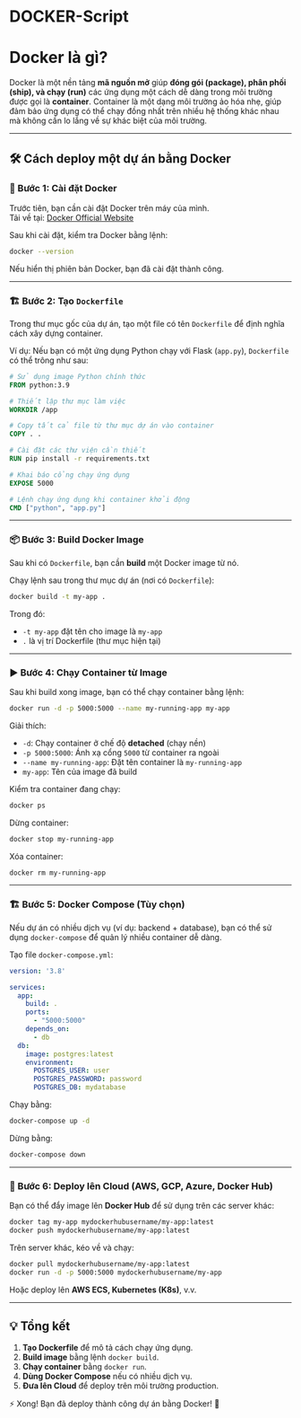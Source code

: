 # DOCKER-Script
# Docker là gì?
Docker là một nền tảng **mã nguồn mở** giúp **đóng gói (package), phân phối (ship), và chạy (run)** các ứng dụng một cách dễ dàng trong môi trường được gọi là **container**. Container là một dạng môi trường ảo hóa nhẹ, giúp đảm bảo ứng dụng có thể chạy đồng nhất trên nhiều hệ thống khác nhau mà không cần lo lắng về sự khác biệt của môi trường.

---

## 🛠 Cách deploy một dự án bằng Docker
### 🚀 Bước 1: Cài đặt Docker
Trước tiên, bạn cần cài đặt Docker trên máy của mình.  
Tải về tại: [Docker Official Website](https://www.docker.com/)

Sau khi cài đặt, kiểm tra Docker bằng lệnh:
```bash
docker --version
```
Nếu hiển thị phiên bản Docker, bạn đã cài đặt thành công.

---

### 🏗 Bước 2: Tạo `Dockerfile`
Trong thư mục gốc của dự án, tạo một file có tên `Dockerfile` để định nghĩa cách xây dựng container.

Ví dụ: Nếu bạn có một ứng dụng Python chạy với Flask (`app.py`), `Dockerfile` có thể trông như sau:
```dockerfile
# Sử dụng image Python chính thức
FROM python:3.9

# Thiết lập thư mục làm việc
WORKDIR /app

# Copy tất cả file từ thư mục dự án vào container
COPY . .

# Cài đặt các thư viện cần thiết
RUN pip install -r requirements.txt

# Khai báo cổng chạy ứng dụng
EXPOSE 5000

# Lệnh chạy ứng dụng khi container khởi động
CMD ["python", "app.py"]
```

---

### 📦 Bước 3: Build Docker Image
Sau khi có `Dockerfile`, bạn cần **build** một Docker image từ nó.

Chạy lệnh sau trong thư mục dự án (nơi có `Dockerfile`):
```bash
docker build -t my-app .
```
Trong đó:
- `-t my-app` đặt tên cho image là `my-app`
- `.` là vị trí Dockerfile (thư mục hiện tại)

---

### ▶ Bước 4: Chạy Container từ Image
Sau khi build xong image, bạn có thể chạy container bằng lệnh:
```bash
docker run -d -p 5000:5000 --name my-running-app my-app
```
Giải thích:
- `-d`: Chạy container ở chế độ **detached** (chạy nền)
- `-p 5000:5000`: Ánh xạ cổng `5000` từ container ra ngoài
- `--name my-running-app`: Đặt tên container là `my-running-app`
- `my-app`: Tên của image đã build

Kiểm tra container đang chạy:
```bash
docker ps
```

Dừng container:
```bash
docker stop my-running-app
```

Xóa container:
```bash
docker rm my-running-app
```

---

### 🏗 Bước 5: Docker Compose (Tùy chọn)
Nếu dự án có nhiều dịch vụ (ví dụ: backend + database), bạn có thể sử dụng `docker-compose` để quản lý nhiều container dễ dàng.

Tạo file `docker-compose.yml`:
```yaml
version: '3.8'

services:
  app:
    build: .
    ports:
      - "5000:5000"
    depends_on:
      - db
  db:
    image: postgres:latest
    environment:
      POSTGRES_USER: user
      POSTGRES_PASSWORD: password
      POSTGRES_DB: mydatabase
```

Chạy bằng:
```bash
docker-compose up -d
```

Dừng bằng:
```bash
docker-compose down
```

---

### 🚀 Bước 6: Deploy lên Cloud (AWS, GCP, Azure, Docker Hub)
Bạn có thể đẩy image lên **Docker Hub** để sử dụng trên các server khác:
```bash
docker tag my-app mydockerhubusername/my-app:latest
docker push mydockerhubusername/my-app:latest
```

Trên server khác, kéo về và chạy:
```bash
docker pull mydockerhubusername/my-app:latest
docker run -d -p 5000:5000 mydockerhubusername/my-app
```

Hoặc deploy lên **AWS ECS, Kubernetes (K8s)**, v.v.

---

## 💡 Tổng kết
1. **Tạo Dockerfile** để mô tả cách chạy ứng dụng.
2. **Build image** bằng lệnh `docker build`.
3. **Chạy container** bằng `docker run`.
4. **Dùng Docker Compose** nếu có nhiều dịch vụ.
5. **Đưa lên Cloud** để deploy trên môi trường production.

⚡ Xong! Bạn đã deploy thành công dự án bằng Docker! 🚀
